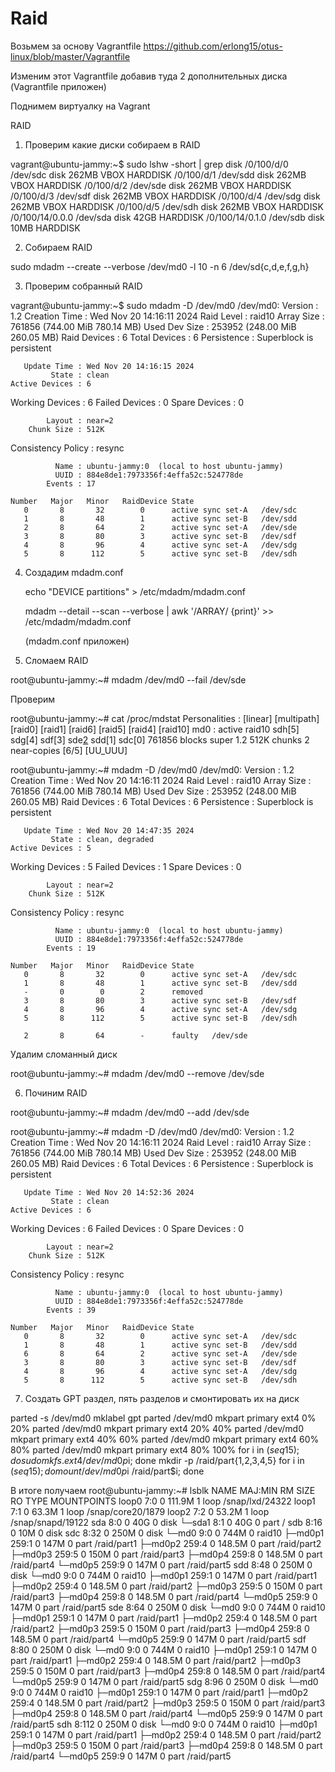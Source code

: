 # Raid
Возьмем за основу Vagrantfile https://github.com/erlong15/otus-linux/blob/master/Vagrantfile

Изменим этот Vagrantfile добавив туда 2 дополнительных диска (Vagrantfile приложен)

Поднимем виртуалку на Vagrant

RAID

1) Проверим какие диски собираем в RAID

vagrant@ubuntu-jammy:~$ sudo lshw -short | grep disk
/0/100/d/0         /dev/sdc   disk           262MB VBOX HARDDISK
/0/100/d/1         /dev/sdd   disk           262MB VBOX HARDDISK
/0/100/d/2         /dev/sde   disk           262MB VBOX HARDDISK
/0/100/d/3         /dev/sdf   disk           262MB VBOX HARDDISK
/0/100/d/4         /dev/sdg   disk           262MB VBOX HARDDISK
/0/100/d/5         /dev/sdh   disk           262MB VBOX HARDDISK
/0/100/14/0.0.0    /dev/sda   disk           42GB HARDDISK
/0/100/14/0.1.0    /dev/sdb   disk           10MB HARDDISK

2) Собираем RAID

sudo mdadm --create --verbose /dev/md0 -l 10 -n 6 /dev/sd{c,d,e,f,g,h}

3) Проверим собранный RAID

vagrant@ubuntu-jammy:~$ sudo mdadm -D /dev/md0
/dev/md0:
           Version : 1.2
     Creation Time : Wed Nov 20 14:16:11 2024
        Raid Level : raid10
        Array Size : 761856 (744.00 MiB 780.14 MB)
     Used Dev Size : 253952 (248.00 MiB 260.05 MB)
      Raid Devices : 6
     Total Devices : 6
       Persistence : Superblock is persistent

       Update Time : Wed Nov 20 14:16:15 2024
             State : clean
    Active Devices : 6
   Working Devices : 6
    Failed Devices : 0
     Spare Devices : 0

            Layout : near=2
        Chunk Size : 512K

Consistency Policy : resync

              Name : ubuntu-jammy:0  (local to host ubuntu-jammy)
              UUID : 884e8de1:7973356f:4effa52c:524778de
            Events : 17

    Number   Major   Minor   RaidDevice State
       0       8       32        0      active sync set-A   /dev/sdc
       1       8       48        1      active sync set-B   /dev/sdd
       2       8       64        2      active sync set-A   /dev/sde
       3       8       80        3      active sync set-B   /dev/sdf
       4       8       96        4      active sync set-A   /dev/sdg
       5       8      112        5      active sync set-B   /dev/sdh

4) Создадим mdadm.conf

   echo "DEVICE partitions" > /etc/mdadm/mdadm.conf

   mdadm --detail --scan --verbose | awk '/ARRAY/ {print}' >> /etc/mdadm/mdadm.conf

   (mdadm.conf приложен)

5) Сломаем RAID

root@ubuntu-jammy:~# mdadm /dev/md0 --fail /dev/sde

Проверим

root@ubuntu-jammy:~# cat /proc/mdstat
Personalities : [linear] [multipath] [raid0] [raid1] [raid6] [raid5] [raid4] [raid10]
md0 : active raid10 sdh[5] sdg[4] sdf[3] sde[2](F) sdd[1] sdc[0]
      761856 blocks super 1.2 512K chunks 2 near-copies [6/5] [UU_UUU]

root@ubuntu-jammy:~# mdadm -D /dev/md0
/dev/md0:
           Version : 1.2
     Creation Time : Wed Nov 20 14:16:11 2024
        Raid Level : raid10
        Array Size : 761856 (744.00 MiB 780.14 MB)
     Used Dev Size : 253952 (248.00 MiB 260.05 MB)
      Raid Devices : 6
     Total Devices : 6
       Persistence : Superblock is persistent

       Update Time : Wed Nov 20 14:47:35 2024
             State : clean, degraded
    Active Devices : 5
   Working Devices : 5
    Failed Devices : 1
     Spare Devices : 0

            Layout : near=2
        Chunk Size : 512K

Consistency Policy : resync

              Name : ubuntu-jammy:0  (local to host ubuntu-jammy)
              UUID : 884e8de1:7973356f:4effa52c:524778de
            Events : 19

    Number   Major   Minor   RaidDevice State
       0       8       32        0      active sync set-A   /dev/sdc
       1       8       48        1      active sync set-B   /dev/sdd
       -       0        0        2      removed
       3       8       80        3      active sync set-B   /dev/sdf
       4       8       96        4      active sync set-A   /dev/sdg
       5       8      112        5      active sync set-B   /dev/sdh

       2       8       64        -      faulty   /dev/sde

Удалим сломанный диск 

root@ubuntu-jammy:~# mdadm /dev/md0 --remove /dev/sde

6) Починим RAID

root@ubuntu-jammy:~# mdadm /dev/md0 --add /dev/sde

root@ubuntu-jammy:~# mdadm -D /dev/md0
/dev/md0:
           Version : 1.2
     Creation Time : Wed Nov 20 14:16:11 2024
        Raid Level : raid10
        Array Size : 761856 (744.00 MiB 780.14 MB)
     Used Dev Size : 253952 (248.00 MiB 260.05 MB)
      Raid Devices : 6
     Total Devices : 6
       Persistence : Superblock is persistent

       Update Time : Wed Nov 20 14:52:36 2024
             State : clean
    Active Devices : 6
   Working Devices : 6
    Failed Devices : 0
     Spare Devices : 0

            Layout : near=2
        Chunk Size : 512K

Consistency Policy : resync

              Name : ubuntu-jammy:0  (local to host ubuntu-jammy)
              UUID : 884e8de1:7973356f:4effa52c:524778de
            Events : 39

    Number   Major   Minor   RaidDevice State
       0       8       32        0      active sync set-A   /dev/sdc
       1       8       48        1      active sync set-B   /dev/sdd
       6       8       64        2      active sync set-A   /dev/sde
       3       8       80        3      active sync set-B   /dev/sdf
       4       8       96        4      active sync set-A   /dev/sdg
       5       8      112        5      active sync set-B   /dev/sdh

7) Создать GPT раздел, пять разделов и смонтировать их на диск

parted -s /dev/md0 mklabel gpt
parted /dev/md0 mkpart primary ext4 0% 20%
parted /dev/md0 mkpart primary ext4 20% 40%
parted /dev/md0 mkpart primary ext4 40% 60%
parted /dev/md0 mkpart primary ext4 60% 80%
parted /dev/md0 mkpart primary ext4 80% 100%
for i in $(seq 1 5); do sudo mkfs.ext4 /dev/md0p$i; done
mkdir -p /raid/part{1,2,3,4,5}
for i in $(seq 1 5); do mount /dev/md0p$i /raid/part$i; done

В итоге получаем
root@ubuntu-jammy:~# lsblk
NAME      MAJ:MIN RM   SIZE RO TYPE   MOUNTPOINTS
loop0       7:0    0 111.9M  1 loop   /snap/lxd/24322
loop1       7:1    0  63.3M  1 loop   /snap/core20/1879
loop2       7:2    0  53.2M  1 loop   /snap/snapd/19122
sda         8:0    0    40G  0 disk
└─sda1      8:1    0    40G  0 part   /
sdb         8:16   0    10M  0 disk
sdc         8:32   0   250M  0 disk
└─md0       9:0    0   744M  0 raid10
  ├─md0p1 259:1    0   147M  0 part   /raid/part1
  ├─md0p2 259:4    0 148.5M  0 part   /raid/part2
  ├─md0p3 259:5    0   150M  0 part   /raid/part3
  ├─md0p4 259:8    0 148.5M  0 part   /raid/part4
  └─md0p5 259:9    0   147M  0 part   /raid/part5
sdd         8:48   0   250M  0 disk
└─md0       9:0    0   744M  0 raid10
  ├─md0p1 259:1    0   147M  0 part   /raid/part1
  ├─md0p2 259:4    0 148.5M  0 part   /raid/part2
  ├─md0p3 259:5    0   150M  0 part   /raid/part3
  ├─md0p4 259:8    0 148.5M  0 part   /raid/part4
  └─md0p5 259:9    0   147M  0 part   /raid/part5
sde         8:64   0   250M  0 disk
└─md0       9:0    0   744M  0 raid10
  ├─md0p1 259:1    0   147M  0 part   /raid/part1
  ├─md0p2 259:4    0 148.5M  0 part   /raid/part2
  ├─md0p3 259:5    0   150M  0 part   /raid/part3
  ├─md0p4 259:8    0 148.5M  0 part   /raid/part4
  └─md0p5 259:9    0   147M  0 part   /raid/part5
sdf         8:80   0   250M  0 disk
└─md0       9:0    0   744M  0 raid10
  ├─md0p1 259:1    0   147M  0 part   /raid/part1
  ├─md0p2 259:4    0 148.5M  0 part   /raid/part2
  ├─md0p3 259:5    0   150M  0 part   /raid/part3
  ├─md0p4 259:8    0 148.5M  0 part   /raid/part4
  └─md0p5 259:9    0   147M  0 part   /raid/part5
sdg         8:96   0   250M  0 disk
└─md0       9:0    0   744M  0 raid10
  ├─md0p1 259:1    0   147M  0 part   /raid/part1
  ├─md0p2 259:4    0 148.5M  0 part   /raid/part2
  ├─md0p3 259:5    0   150M  0 part   /raid/part3
  ├─md0p4 259:8    0 148.5M  0 part   /raid/part4
  └─md0p5 259:9    0   147M  0 part   /raid/part5
sdh         8:112  0   250M  0 disk
└─md0       9:0    0   744M  0 raid10
  ├─md0p1 259:1    0   147M  0 part   /raid/part1
  ├─md0p2 259:4    0 148.5M  0 part   /raid/part2
  ├─md0p3 259:5    0   150M  0 part   /raid/part3
  ├─md0p4 259:8    0 148.5M  0 part   /raid/part4
  └─md0p5 259:9    0   147M  0 part   /raid/part5


   


       
